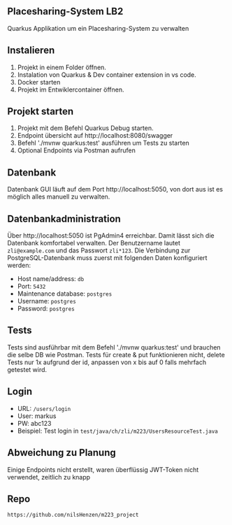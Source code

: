 ## Placesharing-System LB2
Quarkus Applikation um ein Placesharing-System zu verwalten


## Instalieren
1. Projekt in einem Folder öffnen.
2. Instalation von Quarkus & Dev container extension in vs code.
3. Docker starten
4. Projekt im Entwiklercontainer öffnen.


## Projekt starten
1. Projekt mit dem Befehl Quarkus Debug starten.
2. Endpoint übersicht auf http://localhost:8080/swagger
3. Befehl './mvnw quarkus:test' ausführen um Tests zu starten
4. Optional Endpoints via Postman aufrufen


## Datenbank
Datenbank GUI läuft auf dem Port http://localhost:5050, von dort aus ist es möglich alles manuell zu verwalten.


## Datenbankadministration
Über http://localhost:5050 ist PgAdmin4 erreichbar. Damit lässt sich die Datenbank komfortabel verwalten. Der Benutzername lautet `zli@example.com` und das Passwort `zli*123`. Die Verbindung zur PostgreSQL-Datenbank muss zuerst mit folgenden Daten konfiguriert werden:
 - Host name/address: `db`
 - Port: `5432`
 - Maintenance database: `postgres`
 - Username: `postgres`
 - Password: `postgres`


## Tests
Tests sind ausführbar mit dem Befehl './mvnw quarkus:test' und brauchen die selbe DB wie Postman.
Tests für create & put funktionieren nicht, delete Tests nur 1x aufgrund der id, anpassen von x bis auf 0 falls mehrfach getestet wird.


## Login
 - URL:     `/users/login`
 - User:    markus
 - PW:      abc123
 - Beispiel: Test login in `test/java/ch/zli/m223/UsersResourceTest.java`


## Abweichung zu Planung
Einige Endpoints nicht erstellt, waren überflüssig
JWT-Token nicht verwendet, zeitlich zu knapp


## Repo
`https://github.com/nilsHenzen/m223_project`